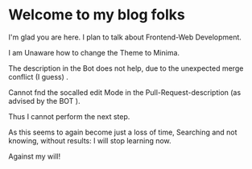 # Welcome to my blog folks

I'm glad you are here. I plan to talk about Frontend-Web Development.

I am Unaware how to change the Theme to Minima.

The description in the Bot does not help, due to the unexpected merge conflict (I guess) .

Cannot fnd the socalled edit Mode in the Pull-Request-description (as advised by the BOT ). 

Thus I cannot perform the next step.

As this seems to again become just a loss of time, 
Searching and not knowing, 
without results: I will stop learning now. 

Against my will! 


